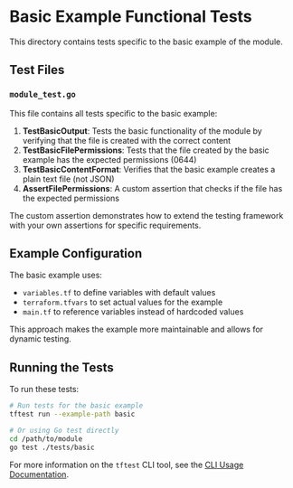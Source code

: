 # Basic Example Functional Tests

This directory contains tests specific to the basic example of the module.

## Test Files

### `module_test.go`

This file contains all tests specific to the basic example:

1. **TestBasicOutput**: Tests the basic functionality of the module by verifying that the file is created with the correct content
2. **TestBasicFilePermissions**: Tests that the file created by the basic example has the expected permissions (0644)
3. **TestBasicContentFormat**: Verifies that the basic example creates a plain text file (not JSON)
4. **AssertFilePermissions**: A custom assertion that checks if the file has the expected permissions

The custom assertion demonstrates how to extend the testing framework with your own assertions for specific requirements.

## Example Configuration

The basic example uses:
- `variables.tf` to define variables with default values
- `terraform.tfvars` to set actual values for the example
- `main.tf` to reference variables instead of hardcoded values

This approach makes the example more maintainable and allows for dynamic testing.

## Running the Tests

To run these tests:

```bash
# Run tests for the basic example
tftest run --example-path basic

# Or using Go test directly
cd /path/to/module
go test ./tests/basic
```

For more information on the `tftest` CLI tool, see the [CLI Usage Documentation](../../../docs/CLI_USAGE.md).